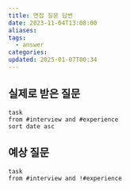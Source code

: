 ```yaml
---
title: 면접 질문 답변
date: 2023-11-04T13:08:00
aliases: 
tags:
  - answer
categories: 
updated: 2025-01-07T00:34
---
```


## 실제로 받은 질문

```dataview
task
from #interview and #experience 
sort date asc
```

## 예상 질문

```dataview
task
from #interview and !#experience 
```
